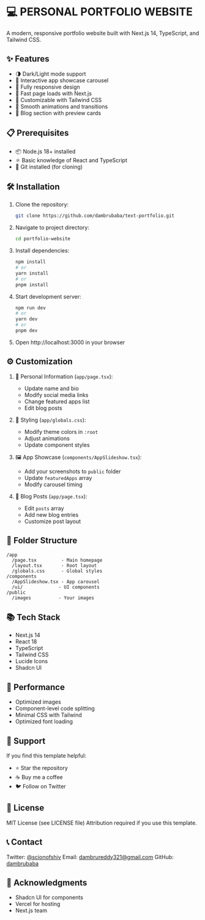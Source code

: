 # 💻 PERSONAL PORTFOLIO WEBSITE

A modern, responsive portfolio website built with Next.js 14, TypeScript, and Tailwind CSS.

## ✨ Features

- 🌗 Dark/Light mode support
- 🎠 Interactive app showcase carousel
- 📱 Fully responsive design
- 🚀 Fast page loads with Next.js
- 🎨 Customizable with Tailwind CSS
- 💫 Smooth animations and transitions
- 📰 Blog section with preview cards

## 📋 Prerequisites

- 📦 Node.js 18+ installed
- ⚛️ Basic knowledge of React and TypeScript
- 💾 Git installed (for cloning)

## 🛠️ Installation

1. Clone the repository:
   ```bash
   git clone https://github.com/dambrubaba/text-portfolio.git
   ```

2. Navigate to project directory:
   ```bash
   cd portfolio-website
   ```

3. Install dependencies:
   ```bash
   npm install
   # or
   yarn install
   # or
   pnpm install
   ```

4. Start development server:
   ```bash
   npm run dev
   # or
   yarn dev
   # or
   pnpm dev
   ```

5. Open http://localhost:3000 in your browser

## ⚙️ Customization

1. 👤 Personal Information (`app/page.tsx`):
   - Update name and bio
   - Modify social media links
   - Change featured apps list
   - Edit blog posts

2. 🎨 Styling (`app/globals.css`):
   - Modify theme colors in `:root`
   - Adjust animations
   - Update component styles

3. 🖼️ App Showcase (`components/AppSlideshow.tsx`):
   - Add your screenshots to `public` folder
   - Update `featuredApps` array
   - Modify carousel timing

4. 📝 Blog Posts (`app/page.tsx`):
   - Edit `posts` array
   - Add new blog entries
   - Customize post layout

## 📂 Folder Structure

```
/app
  /page.tsx         - Main homepage
  /layout.tsx       - Root layout
  /globals.css      - Global styles
/components
  /AppSlideshow.tsx - App carousel
  /ui/             - UI components
/public
  /images          - Your images
```

## 📚 Tech Stack

- Next.js 14
- React 18
- TypeScript
- Tailwind CSS
- Lucide Icons
- Shadcn UI

## 🚀 Performance

- Optimized images
- Component-level code splitting
- Minimal CSS with Tailwind
- Optimized font loading

## 🤝 Support

If you find this template helpful:

- ⭐ Star the repository
- ☕ Buy me a coffee
- 🐦 Follow on Twitter

## 📜 License

MIT License (see LICENSE file)
Attribution required if you use this template.

## 📞 Contact

Twitter: [@scionofshiv](https://twitter.com/scionofshiv)
Email: dambrureddy321@gmail.com
GitHub: [dambrubaba](https://github.com/dambrubaba)

## 🙏 Acknowledgments

- Shadcn UI for components
- Vercel for hosting
- Next.js team
